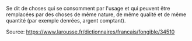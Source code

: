Se dit de choses qui se consomment par l'usage et qui peuvent être remplacées par des choses de même nature, de même qualité et de même quantité (par exemple denrées, argent comptant).

Source: https://www.larousse.fr/dictionnaires/francais/fongible/34510
